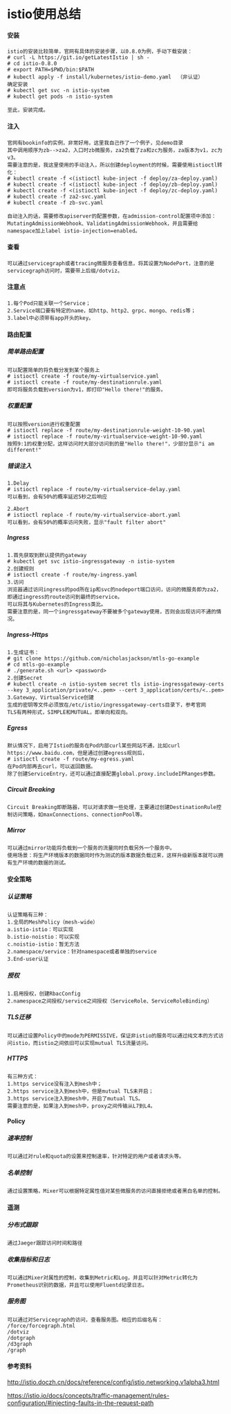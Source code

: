 # istio使用总结

#### 安装

```
istio的安装比较简单，官网有具体的安装步骤，以0.8.0为例，手动下载安装：
# curl -L https://git.io/getLatestIstio | sh -
# cd istio-0.8.0
# export PATH=$PWD/bin:$PATH
# kubectl apply -f install/kubernetes/istio-demo.yaml  （非认证）
确定安装
# kubectl get svc -n istio-system
# kubectl get pods -n istio-system

至此，安装完成。
```

#### 注入

```
官网有bookinfo的实例，非常好用，这里我自己作了一个例子，见demo目录
其中调用顺序为zb-->za2，入口时zb微服务，za2负载了za和zc为服务，za版本为v1，zc为v3。
需要注意的是，我这里使用的手动注入，所以创建deployment的时候，需要使用istioctl转化：
# kubectl create -f <(istioctl kube-inject -f deploy/za-deploy.yaml)
# kubectl create -f <(istioctl kube-inject -f deploy/zb-deploy.yaml)
# kubectl create -f <(istioctl kube-inject -f deploy/zc-deploy.yaml)
# kubectl create -f za2-svc.yaml
# kubectl create -f zb-svc.yaml

自动注入的话，需要修改apiserver的配置参数，在admission-control配置项中添加：MutatingAdmissionWebhook、ValidatingAdmissionWebhook，并且需要给namespace加上label istio-injection=enabled。
```

#### 查看

```
可以通过servicegraph或者tracing微服务查看信息，将其设置为NodePort，注意的是servicegraph访问时，需要带上后缀/dotviz。
```

#### 注意点

```
1.每个Pod只能关联一个Service；
2.Service端口要有特定的name，如http、http2、grpc、mongo、redis等；
3.label中必须带有app开头的key。
```

#### 路由配置

##### 简单路由配置

```
可以配置简单的将负载分发到某个服务上
# istioctl create -f route/my-virtualservice.yaml
# istioctl create -f route/my-destinationrule.yaml
即可将服务负载到version为v1，即打印"Hello there!"的服务。
```

##### 权重配置

```
可以按照version进行权重配置
# istioctl replace -f route/my-destinationrule-weight-10-90.yaml
# istioctl replace -f route/my-virtualservice-weight-10-90.yaml
按照9:1的权重分配，这样访问时大部分访问到的是"Hello there!"，少部分显示"i am different!"
```

##### 错误注入

```
1.Delay
# istioctl replace -f route/my-virtualservice-delay.yaml
可以看到，会有50%的概率延迟5秒之后响应

2.Abort
# istioctl replace -f route/my-virtualservice-abort.yaml
可以看到，会有50%的概率访问失败，显示"fault filter abort"
```

##### Ingress

```
1.首先获取到默认提供的gateway
# kubectl get svc istio-ingressgateway -n istio-system
2.创建规则
# istioctl create -f route/my-ingress.yaml
3.访问
浏览器通过访问ingress的pod所在ip和svc的nodeport端口访问，访问的微服务即为za2，即通过ingress的route访问到最终的service。
可以将其与Kubernetes的Ingress类比。
需要注意的是，同一个ingressgateway不要被多个gateway使用，否则会出现访问不通的情况。
```

##### Ingress-Https

```
1.生成证书：
# git clone https://github.com/nicholasjackson/mtls-go-example
# cd mtls-go-example
# ./generate.sh <url> <password>
2.创建Secret
# kubectl create -n istio-system secret tls istio-ingressgateway-certs --key 3_application/private/<..pem> --cert 3_application/certs/<..pem>
3.Gateway、VirtualService创建
生成的密钥等文件必须放在/etc/istio/ingressgateway-certs目录下，参考官网
TLS有两种形式，SIMPLE和MUTUAL，即单向和双向。
```

##### Egress

```
默认情况下，启用了Istio的服务在Pod内部curl某些网站不通，比如curl https://www.baidu.com，但是通过创建egress规则后，
# istioctl create -f route/my-egress.yaml
在Pod内部再去curl，可以返回数据。
除了创建ServiceEntry，还可以通过直接配置global.proxy.includeIPRanges参数。
```

##### Circuit Breaking

```
Circuit Breaking即断路器，可以对请求做一些处理，主要通过创建DestinationRule控制访问策略，如maxConnections、connectionPool等。
```

##### Mirror

```
可以通过mirror功能将负载到一个服务的流量同时负载另外一个服务中。
使用场景：将生产环境版本的数据同时作为测试的版本数据负载过来，这样升级新版本就可以拥有生产环境的数据的测试。
```

#### 安全策略

##### 认证策略

```
认证策略有三种：
1.全局的MeshPolicy（mesh-wide）
a.istio-istio：可以实现
b.istio-noistio：可以实现
c.noistio-istio：暂无方法
2.namespace/service：针对namespace或者单独的service
3.End-user认证
```

##### 授权

```
1.启用授权，创建RbacConfig
2.namespace之间授权/service之间授权（ServiceRole、ServiceRoleBinding）
```

##### TLS迁移

```
可以通过设置Policy中的mode为PERMISSIVE，保证非istio的服务可以通过纯文本的方式访问istio，而istio之间依旧可以实现mutual TLS流量访问。
```

##### HTTPS

```
有三种方式：
1.https service没有注入到mesh中；
2.https service注入到mesh中，但是mutual TLS未开启；
3.https service注入到mesh中，开启了mutual TLS。
需要注意的是，如果注入到mesh中，proxy之间传输从L7到L4。
```

#### Policy

##### 速率控制

```
可以通过对rule和quota的设置来控制速率，针对特定的用户或者请求头等。
```

##### 名单控制

```
通过设置策略，Mixer可以根据特定属性值对某些微服务的访问直接拒绝或者黑白名单的控制。
```

#### 遥测

##### 分布式跟踪

```
通过Jaeger跟踪访问时间和路径
```

##### 收集指标和日志

```
可以通过Mixer对属性的控制，收集到Metric和Log，并且可以针对Metric转化为Prometheus识别的数据，并且可以使用Fluentd记录日志。
```

##### 服务图

```
可以通过对Servicegraph的访问，查看服务图。相应的后缀名有：
/force/forcegraph.html 
/dotviz
/dotgraph
/d3graph
/graph
```

#### 参考资料

http://istio.doczh.cn/docs/reference/config/istio.networking.v1alpha3.html

https://istio.io/docs/concepts/traffic-management/rules-configuration/#injecting-faults-in-the-request-path